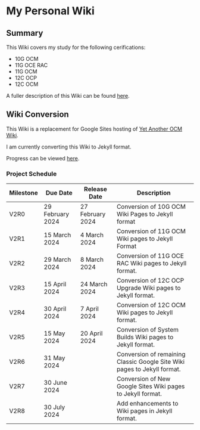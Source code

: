# My Personal Wiki

## Summary

This Wiki covers my study for the following cerifications:

* 10G OCM
* 11G OCE RAC
* 11G OCM
* 12C OCP
* 12C OCM

A fuller description of this Wiki can be found [here](https://dfhawthorne.github.io/home.html).

## Wiki Conversion

This Wiki is a replacement for Google Sites hosting of [Yet Another OCM Wiki](https://sites.google.com/view/yetanotherocm/home).

I am currently converting this Wiki to Jekyll format.

Progress can be viewed [here](https://github.com/users/dfhawthorne/projects/5/views/1).

### Project Schedule

Milestone | Due Date | Release Date | Description
 --- | --- | --- | ---
V2R0 | 29 February 2024 | 27 February 2024 | Conversion of 10G OCM Wiki Pages to Jekyll format
V2R1 | 15 March 2024 | 4 March 2024 | Conversion of 11G OCM Wiki pages to Jekyll Format
V2R2 | 29 March 2024 | 8 March 2024 | Conversion of 11G OCE RAC Wiki pages to Jekyll format.
V2R3 | 15 April 2024 | 24 March 2024 | Conversion of 12C OCP Upgrade Wiki pages to Jekyll format.
V2R4 | 30 April 2024 | 7 April 2024 | Conversion of 12C OCM Wiki pages to Jekyll format.
V2R5 | 15 May 2024 | 20 April 2024 | Conversion of System Builds Wiki pages to Jekyll format.
V2R6 | 31 May 2024 |  | Conversion of remaining Classic Google Site Wiki pages to Jekyll format.
V2R7 | 30 June 2024 |  | Conversion of New Google Sites Wiki pages to Jekyll format.
V2R8 | 30 July 2024 |  | Add enhancements to Wiki pages in Jekyll format.
